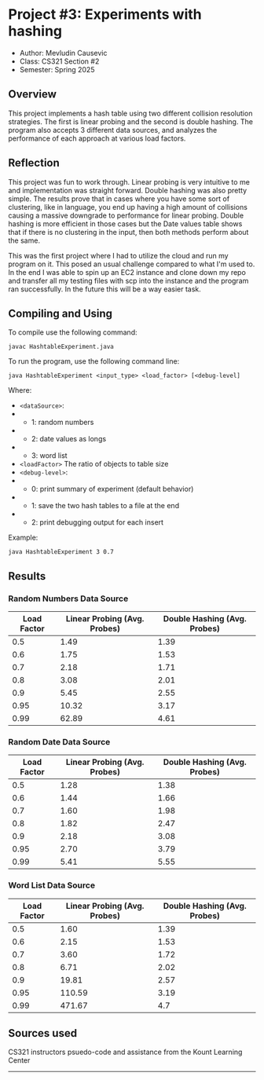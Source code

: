# Project #3: Experiments with hashing

* Author: Mevludin Causevic
* Class: CS321 Section #2
* Semester: Spring 2025

## Overview

This project implements a hash table using two different collision resolution
strategies. The first is linear probing and the second is double hashing. The
program also accepts 3 different data sources, and analyzes the performance
of each approach at various load factors.

## Reflection

This project was fun to work through. Linear probing is very intuitive to me
and implementation was straight forward. Double hashing was also pretty simple.
The results prove that in cases where you have some sort of clustering,
like in language, you end up having a high amount of collisions causing a 
massive downgrade to performance for linear probing. Double hashing is
more efficient in those cases but the Date values table shows that if there
is no clustering in the input, then both methods perform about the same.

This was the first project where I had to utilize the cloud and run my 
program on it. This posed an usual challenge compared to what I'm used to. In
the end I was able to spin up an EC2 instance and clone down my repo and 
transfer all my testing files with scp into the instance and the program 
ran successfully. In the future this will be a way easier task.

## Compiling and Using

To compile use the following command:
```
javac HashtableExperiment.java
```
To run the program, use the following command line:
```
java HashtableExperiment <input_type> <load_factor> [<debug-level]
```

Where:
- `<dataSource>`:
- - 1: random numbers
- - 2: date values as longs
- - 3: word list
- `<loadFactor>` The ratio of objects to table size
- `<debug-level>`:
- - 0: print summary of experiment (default behavior)
- - 1: save the two hash tables to a file at the end
- - 2: print debugging output for each insert

Example:
```
java HashtableExperiment 3 0.7
```

## Results

### Random Numbers Data Source
| Load Factor | Linear Probing (Avg. Probes) | Double Hashing (Avg. Probes) |
|-------------|------------------------------|------------------------------|
| 0.5         | 1.49                         | 1.39                         |
| 0.6         | 1.75                         | 1.53                         |
| 0.7         | 2.18                         | 1.71                         |
| 0.8         | 3.08                         | 2.01                         |
| 0.9         | 5.45                         | 2.55                         |
| 0.95        | 10.32                        | 3.17                         |
| 0.99        | 62.89                        | 4.61                         |

### Random Date Data Source

| Load Factor | Linear Probing (Avg. Probes) | Double Hashing (Avg. Probes) |
|-------------|------------------------------|------------------------------|
| 0.5         | 1.28                         | 1.38                         |
| 0.6         | 1.44                         | 1.66                         |
| 0.7         | 1.60                         | 1.98                         |
| 0.8         | 1.82                         | 2.47                         |
| 0.9         | 2.18                         | 3.08                         |
| 0.95        | 2.70                         | 3.79                         |
| 0.99        | 5.41                         | 5.55                         |

### Word List Data Source

| Load Factor | Linear Probing (Avg. Probes) | Double Hashing (Avg. Probes) |
|-------------|------------------------------|------------------------------|
| 0.5         | 1.60                         | 1.39                         |
| 0.6         | 2.15                         | 1.53                         |
| 0.7         | 3.60                         | 1.72                         |
| 0.8         | 6.71                         | 2.02                         |
| 0.9         | 19.81                        | 2.57                         |
| 0.95        | 110.59                       | 3.19                         |
| 0.99        | 471.67                       | 4.7                          |
## Sources used

CS321 instructors psuedo-code and assistance from the Kount Learning Center

----------


